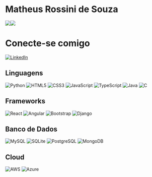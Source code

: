 # **Matheus Rossini de Souza**



![](https://github-readme-stats.vercel.app/api/top-langs/?username=Morfogon&theme=dark&hide=html,Jupyter%20Notebook&hide_border=false&include_all_commits=true&count_private=false&layout=compact)![](https://github-readme-streak-stats.herokuapp.com/?user=Morfogon&theme=dark&hide_border=false)<br/>


# Conecte-se comigo


[![LinkedIn](https://img.shields.io/badge/LinkedIn-0077B5?style=for-the-badge&logo=linkedin&logoColor=white)](https://www.linkedin.com/in/matheus-rossini-8b7008211/)


## Linguagens


![Python](https://img.shields.io/badge/python-3670A0?style=for-the-badge&logo=python&logoColor=ffdd54)
![HTML5](https://img.shields.io/badge/HTML5-E34F26?style=for-the-badge&logo=html5&logoColor=white)
![CSS3](https://img.shields.io/badge/CSS3-1572B6?style=for-the-badge&logo=css3&logoColor=white)
![JavaScript](https://img.shields.io/badge/JavaScript-F7DF1E?style=for-the-badge&logo=javascript&logoColor=black)
![TypeScript](https://img.shields.io/badge/TypeScript-007ACC?style=for-the-badge&logo=typescript&logoColor=white)
![Java](https://img.shields.io/badge/java-%23ED8B00.svg?style=for-the-badge&logo=openjdk&logoColor=white)
![C](https://img.shields.io/badge/C-00599C?style=for-the-badge&logo=c&logoColor=white)


## Frameworks


![React](https://img.shields.io/badge/React-20232A?style=for-the-badge&logo=react&logoColor=61DAFB)
![Angular](https://img.shields.io/badge/Angular-DD0031?style=for-the-badge&logo=angular&logoColor=white)
![Bootstrap](https://img.shields.io/badge/-boostrap-0D1117?style=for-the-badge&logo=bootstrap&labelColor=0D1117)
![Django](https://img.shields.io/badge/django-%23092E20.svg?style=for-the-badge&logo=django&logoColor=white)


## Banco de Dados


![MySQL](https://img.shields.io/badge/MySQL-00000F?style=for-the-badge&logo=mysql&logoColor=white)
![SQLite](https://img.shields.io/badge/SQLite-000?style=for-the-badge&logo=sqlite&logoColor=07405E)
![PostgreSQL](https://img.shields.io/badge/PostgreSQL-000?style=for-the-badge&logo=postgresql)
![MongoDB](https://img.shields.io/badge/MongoDB-%234ea94b.svg?style=for-the-badge&logo=mongodb&logoColor=white)


## Cloud


![AWS](https://img.shields.io/badge/AWS-000.svg?style=for-the-badge&logo=amazon-aws&logoColor=white)
![Azure](https://img.shields.io/badge/Azure-blue?style=for-the-badge&logo=microsoft%20azure&logoColor=blue&labelColor=FFFFFF&link=https%3A%2F%2Fimages.app.goo.gl%2FK7PN1jYJd57x4q7A8)
